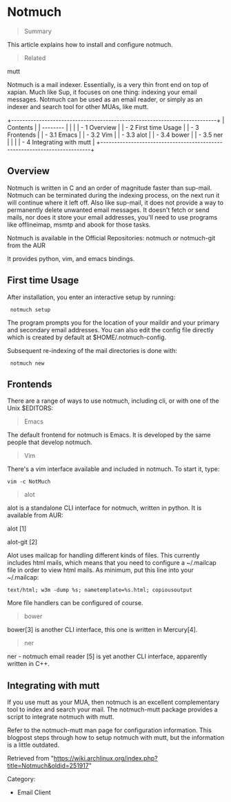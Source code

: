 Notmuch
=======

> Summary

This article explains how to install and configure notmuch.

> Related

mutt

Notmuch is a mail indexer. Essentially, is a very thin front end on top
of xapian. Much like Sup, it focuses on one thing: indexing your email
messages. Notmuch can be used as an email reader, or simply as an
indexer and search tool for other MUAs, like mutt.

+--------------------------------------------------------------------------+
| Contents                                                                 |
| --------                                                                 |
|                                                                          |
| -   1 Overview                                                           |
| -   2 First time Usage                                                   |
| -   3 Frontends                                                          |
|     -   3.1 Emacs                                                        |
|     -   3.2 Vim                                                          |
|     -   3.3 alot                                                         |
|     -   3.4 bower                                                        |
|     -   3.5 ner                                                          |
|                                                                          |
| -   4 Integrating with mutt                                              |
+--------------------------------------------------------------------------+

Overview
--------

Notmuch is written in C and an order of magnitude faster than sup-mail.
Notmuch can be terminated during the indexing process, on the next run
it will continue where it left off. Also like sup-mail, it does not
provide a way to permanently delete unwanted email messages. It doesn't
fetch or send mails, nor does it store your email addresses, you'll need
to use programs like offlineimap, msmtp and abook for those tasks.

Notmuch is available in the Official Repositories: notmuch or
notmuch-git from the AUR

It provides python, vim, and emacs bindings.

First time Usage
----------------

After installation, you enter an interactive setup by running:

     notmuch setup

The program prompts you for the location of your maildir and your
primary and secondary email addresses. You can also edit the config file
directly which is created by default at $HOME/.notmuch-config.

Subsequent re-indexing of the mail directories is done with:

     notmuch new

Frontends
---------

There are a range of ways to use notmuch, including cli, or with one of
the Unix $EDITORS:

> Emacs

The default frontend for notmuch is Emacs. It is developed by the same
people that develop notmuch.

> Vim

There's a vim interface available and included in notmuch. To start it,
type:

    vim -c NotMuch

> alot

alot is a standalone CLI interface for notmuch, written in python. It is
available from AUR:

alot [1]

alot-git [2]

Alot uses mailcap for handling different kinds of files. This currently
includes html mails, which means that you need to configure a ~/.mailcap
file in order to view html mails. As minimum, put this line into your
~/.mailcap:

    text/html; w3m -dump %s; nametemplate=%s.html; copiousoutput

More file handlers can be configured of course.

> bower

bower[3] is another CLI interface, this one is written in Mercury[4].

> ner

ner - notmuch email reader [5] is yet another CLI interface, apparently
written in C++.

Integrating with mutt
---------------------

If you use mutt as your MUA, then notmuch is an excellent complementary
tool to index and search your mail. The notmuch-mutt package provides a
script to integrate notmuch with mutt.

Refer to the notmuch-mutt man page for configuration information. This
blogpost steps through how to setup notmuch with mutt, but the
information is a little outdated.

Retrieved from
"https://wiki.archlinux.org/index.php?title=Notmuch&oldid=251917"

Category:

-   Email Client

